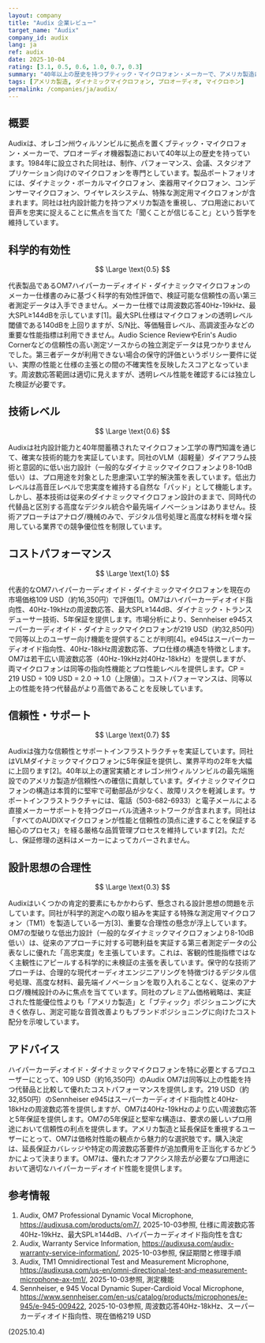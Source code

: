 ```yaml
---
layout: company
title: "Audix 企業レビュー"
target_name: "Audix"
company_id: audix
lang: ja
ref: audix
date: 2025-10-04
rating: [3.1, 0.5, 0.6, 1.0, 0.7, 0.3]
summary: "40年以上の歴史を持つブティック・マイクロフォン・メーカーで、アメリカ製造による業務用マイクロフォンに特化。測定データの透明性不足はあるが、同等以上の性能を持つ代替品と比較して優れたコストパフォーマンスを提供。"
tags: [アメリカ製造, ダイナミックマイクロフォン, プロオーディオ, マイクロホン]
permalink: /companies/ja/audix/
---
```

## 概要

Audixは、オレゴン州ウィルソンビルに拠点を置くブティック・マイクロフォン・メーカーで、プロオーディオ機器製造において40年以上の歴史を持っています。1984年に設立された同社は、制作、パフォーマンス、会議、スタジオアプリケーション向けのマイクロフォンを専門としています。製品ポートフォリオには、ダイナミック・ボーカルマイクロフォン、楽器用マイクロフォン、コンデンサーマイクロフォン、ワイヤレスシステム、特殊な測定用マイクロフォンが含まれます。同社は社内設計能力を持つアメリカ製造を重視し、プロ用途において音声を忠実に捉えることに焦点を当てた「聞くことが信じること」という哲学を維持しています。

## 科学的有効性

$$ \Large \text{0.5} $$

代表製品であるOM7ハイパーカーディオイド・ダイナミックマイクロフォンのメーカー仕様書のみに基づく科学的有効性評価で、検証可能な信頼性の高い第三者測定データは入手できません。メーカー仕様では周波数応答40Hz-19kHz、最大SPL≥144dBを示しています[1]。最大SPL仕様はマイクロフォンの透明レベル閾値である140dBを上回りますが、S/N比、等価騒音レベル、高調波歪みなどの重要な性能指標は利用できません。Audio Science ReviewやErin's Audio Cornerなどの信頼性の高い測定ソースからの独立測定データは見つかりませんでした。第三者データが利用できない場合の保守的評価というポリシー要件に従い、実際の性能と仕様の主張との間の不確実性を反映したスコアとなっています。周波数応答範囲は適切に見えますが、透明レベル性能を確認するには独立した検証が必要です。

## 技術レベル

$$ \Large \text{0.6} $$

Audixは社内設計能力と40年間蓄積されたマイクロフォン工学の専門知識を通じて、確実な技術的能力を実証しています。同社のVLM（超軽量）ダイアフラム技術と意図的に低い出力設計（一般的なダイナミックマイクロフォンより8-10dB低い）は、プロ用途を対象とした思慮深い工学的解決策を表しています。低出力レベルは高音圧レベルで忠実度を維持する自然な「パッド」として機能します。しかし、基本技術は従来のダイナミックマイクロフォン設計のままで、同時代の代替品と区別する高度なデジタル統合や最先端イノベーションはありません。技術アプローチはアナログ/機械のみで、デジタル信号処理と高度な材料を増々採用している業界での競争優位性を制限しています。

## コストパフォーマンス

$$ \Large \text{1.0} $$

代表的なOM7ハイパーカーディオイド・ダイナミックマイクロフォンを現在の市場価格109 USD（約16,350円）で評価[1]。OM7はハイパーカーディオイド指向性、40Hz-19kHzの周波数応答、最大SPL≥144dB、ダイナミック・トランスデューサー技術、5年保証を提供します。市場分析により、Sennheiser e945スーパーカーディオイド・ダイナミックマイクロフォンが219 USD（約32,850円）で同等以上のユーザー向け機能を提供することが判明[4]。e945はスーパーカーディオイド指向性、40Hz-18kHz周波数応答、プロ仕様の構造を特徴とします。OM7は若干広い周波数応答（40Hz-19kHz対40Hz-18kHz）を提供しますが、両マイクロフォンは同等の指向性機能とプロ性能レベルを提供します。CP = 219 USD ÷ 109 USD = 2.0 → 1.0（上限値）。コストパフォーマンスは、同等以上の性能を持つ代替品がより高価であることを反映しています。

## 信頼性・サポート

$$ \Large \text{0.7} $$

Audixは強力な信頼性とサポートインフラストラクチャを実証しています。同社はVLMダイナミックマイクロフォンに5年保証を提供し、業界平均の2年を大幅に上回ります[2]。40年以上の運営実績とオレゴン州ウィルソンビルの最先端施設でのアメリカ製造が信頼性への確信に貢献しています。ダイナミックマイクロフォンの構造は本質的に堅牢で可動部品が少なく、故障リスクを軽減します。サポートインフラストラクチャには、電話（503-682-6933）と電子メールによる直接メーカーサポートを持つグローバル流通ネットワークが含まれます。同社は「すべてのAUDIXマイクロフォンが性能と信頼性の頂点に達することを保証する細心のプロセス」を経る厳格な品質管理プロセスを維持しています[2]。ただし、保証修理の送料はメーカーによってカバーされません。

## 設計思想の合理性

$$ \Large \text{0.3} $$

Audixはいくつかの肯定的要素にもかかわらず、懸念される設計思想の問題を示しています。同社が科学的測定への取り組みを実証する特殊な測定用マイクロフォン（TM1）を製造している一方[3]、重要な合理性の懸念が浮上しています。OM7の型破りな低出力設計（一般的なダイナミックマイクロフォンより8-10dB低い）は、従来のアプローチに対する可聴利益を実証する第三者測定データの公表なしに優れた「高忠実度」を主張しています。これは、客観的性能指標ではなく主観性にアピールする科学的に未検証の主張を表しています。保守的な技術アプローチは、合理的な現代オーディオエンジニアリングを特徴づけるデジタル信号処理、高度な材料、最先端イノベーションを取り入れることなく、従来のアナログ/機械設計のみに焦点を当てています。同社のプレミアム価格戦略は、実証された性能優位性よりも「アメリカ製造」と「ブティック」ポジショニングに大きく依存し、測定可能な音質改善よりもブランドポジショニングに向けたコスト配分を示唆しています。

## アドバイス

ハイパーカーディオイド・ダイナミックマイクロフォンを特に必要とするプロユーザーにとって、109 USD（約16,350円）のAudix OM7は同等以上の性能を持つ代替品と比較して優れたコストパフォーマンスを提供します。219 USD（約32,850円）のSennheiser e945はスーパーカーディオイド指向性と40Hz-18kHzの周波数応答を提供しますが、OM7は40Hz-19kHzのより広い周波数応答と5年保証を提供します。OM7の5年保証と堅牢な構造は、要求の厳しいプロ用途において信頼性の利点を提供します。アメリカ製造と延長保証を重視するユーザーにとって、OM7は価格対性能の観点から魅力的な選択肢です。購入決定は、延長保証カバレッジや特定の周波数応答要件が追加費用を正当化するかどうかによって決まります。OM7は、優れたオフアクシス除去が必要なプロ用途において適切なハイパーカーディオイド性能を提供します。

## 参考情報

1. Audix, OM7 Professional Dynamic Vocal Microphone, https://audixusa.com/products/om7/, 2025-10-03参照, 仕様に周波数応答40Hz-19kHz、最大SPL≥144dB、ハイパーカーディオイド指向性を含む
2. Audix, Warranty Service Information, https://audixusa.com/audix-warranty-service-information/, 2025-10-03参照, 保証期間と修理手順
3. Audix, TM1 Omnidirectional Test and Measurement Microphone, https://audixusa.com/us-en/omni-directional-test-and-measurement-microphone-ax-tm1/, 2025-10-03参照, 測定機能
4. Sennheiser, e 945 Vocal Dynamic Super-Cardioid Vocal Microphone, https://www.sennheiser.com/en-us/catalog/products/microphones/e-945/e-945-009422, 2025-10-03参照, 周波数応答40Hz-18kHz、スーパーカーディオイド指向性、現在価格219 USD

(2025.10.4)